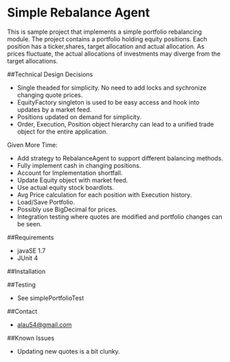 # Simple Rebalance Agent
This is sample project that implements a simple portfolio rebalancing module. 
The project contains a portfolio holding equity positions. Each position has a ticker,shares, target allocation and actual allocation. As prices fluctuate, the actual allocations of investments may diverge from the target allocations.

##Technical Design Decisions
* Single theaded for simplicity. No need to add locks and sychronize changing quote prices.
* EquityFactory singleton is used to be easy access and hook into updates by a market feed.
* Positions updated on demand for simplicity.
* Order, Execution, Position object hierarchy can lead to a unified trade object for the entire application.

Given More Time:
* Add strategy to RebalanceAgent to support different balancing methods.
* Fully implement cash in changing positions.
* Account for Implementation shortfall.
* Update Equity object with market feed.
* Use actual equity stock boardlots.
* Avg Price calculation for each position with Execution history.
* Load/Save Portfolio.
* Possibly use BigDecimal for prices.
* Integration testing where quotes are modified and portfolio changes can be seen.

##Requirements
* javaSE 1.7
* JUnit 4

##Installation

##Testing
* See simplePortfolioTest

##Contact
* alau54@gmail.com

##Known Issues
* Updating new quotes is a bit clunky. 
